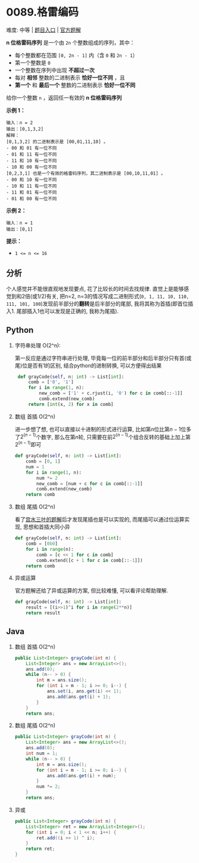 # 0089.格雷编码

难度: 中等 | [题目入口](https://leetcode-cn.com/problems/gray-code/) | [官方题解](https://leetcode-cn.com/problems/gray-code/solution/ge-lei-bian-ma-by-leetcode-solution-cqi7/)

**n 位格雷码序列** 是一个由 `2n` 个整数组成的序列，其中：

- 每个整数都在范围 `[0, 2n - 1]` 内（含 `0` 和 `2n - 1`）
- 第一个整数是 `0`
- 一个整数在序列中出现 **不超过一次**
- 每对 **相邻** 整数的二进制表示 **恰好一位不同** ，且
- **第一个** 和 **最后一个** 整数的二进制表示 **恰好一位不同**

给你一个整数 `n` ，返回任一有效的 **n 位格雷码序列** 



**示例 1：**

```
输入：n = 2
输出：[0,1,3,2]
解释：
[0,1,3,2] 的二进制表示是 [00,01,11,10] 。
- 00 和 01 有一位不同
- 01 和 11 有一位不同
- 11 和 10 有一位不同
- 10 和 00 有一位不同
[0,2,3,1] 也是一个有效的格雷码序列，其二进制表示是 [00,10,11,01] 。
- 00 和 10 有一位不同
- 10 和 11 有一位不同
- 11 和 01 有一位不同
- 01 和 00 有一位不同
```

**示例 2：**

```
输入：n = 1
输出：[0,1]
```

 

**提示：**

- `1 <= n <= 16`



## 分析

个人感觉并不能很直观地发现要点, 花了比较长的时间去找规律. 直觉上是能够感觉到和2倍(或1/2)有关, 把n=2, n=3的情况写成二进制形式(`0, 1, 11, 10, 110, 111, 101, 100`)发现前半部分的**翻转**是后半部分的尾部, 我将其称为首插(即首位插入1. 尾部插入1也可以发现是正确的, 我称为尾插).



## Python

1. 字符串处理 O(2^n): 

   第一反应是通过字符串进行处理, 毕竟每一位的前半部分和后半部分只有首(或尾)位是否有1的区别, 结合python的进制转换, 可以方便得出结果

   ```python
    def grayCode(self, n: int) -> List[int]:
        comb = ['0', '1']
        for i in range(1, n):
            new_comb = ['1' + c.rjust(i, '0') for c in comb[::-1]]
            comb.extend(new_comb)
        return [int(x, 2) for x in comb]
   ```

2. 数组 首插 O(2^n)

   进一步想了想, 也可以直接以十进制的形式进行运算, 比如第$n$位比第$n-1$位多了$2^{(n-1)}$个数字, 那么在第$n$轮, 只需要在前$2^{(n-1)}$个组合反转的基础上加上第$2^{(n-1)}$即可

   ```python
   def grayCode(self, n: int) -> List[int]:
       comb = [0, 1]
       num = 1
       for i in range(1, n):
           num *= 2
           new_comb = [num + c for c in comb[::-1]]
           comb.extend(new_comb)
       return comb
   ```

3. 数组 尾插 O(2^n)

   看了[宫水三叶的题解](https://leetcode-cn.com/problems/gray-code/solution/gong-shui-san-xie-dui-cheng-xing-gou-zao-9ap1/)后才发现尾插也是可以实现的, 而尾插可以通过位运算实现, 思想和首插大同小异

   ```python
   def grayCode(self, n: int) -> List[int]:
       comb = [0b0]
       for i in range(n):
           comb = [c << 1 for c in comb]
           comb.extend([c + 1 for c in comb[::-1]])
       return comb
   ```

4. 异或运算

   官方题解还给了异或运算的方案, 但比较难懂, 可以看评论帮助理解. 

   ```python
   def grayCode(self, n: int) -> List[int]:
       result = [(i>>1)^i for i in range(2**n)]
       return result
   ```

   

## Java

1. 数组 首插 O(2^n)

   ```java
   public List<Integer> grayCode(int n) {
       List<Integer> ans = new ArrayList<>();
       ans.add(0);
       while (n-- > 0) {
           int m = ans.size();
           for (int i = m - 1; i >= 0; i--) {
               ans.set(i, ans.get(i) << 1);
               ans.add(ans.get(i) + 1);
           }
       }
       return ans;
   ```

2. 数组 尾插 O(2^n)

   ```java
   public List<Integer> grayCode(int n) {
       List<Integer> ans = new ArrayList<>();
       ans.add(0);
       int num = 1;
       while (n-- > 0) {
           int m = ans.size();
           for (int i = m - 1; i >= 0; i--) {
               ans.add(ans.get(i) + num);
           }
           num *= 2;
       }
       return ans;
   ```

3. 异或

   ```java
   public List<Integer> grayCode(int n) {
       List<Integer> ret = new ArrayList<Integer>();
       for (int i = 0; i < 1 << n; i++) {
           ret.add((i >> 1) ^ i);
       }
       return ret;
   }
   ```

   


